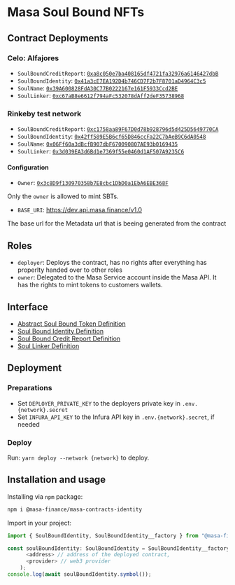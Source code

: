 # Masa Soul Bound NFTs

## Contract Deployments

### Celo: Alfajores

- `SoulBoundCreditReport`: [`0xa8c050e7ba408165df4721fa32976a6146427dbB`](https://alfajores-blockscout.celo-testnet.org/address/0xa8c050e7ba408165df4721fa32976a6146427dbB/transactions)
- `SoulBoundIdentity`: [`0x41a3cE7EA192D4b746CD7F2b7F8701aD4964C3c5`](https://alfajores-blockscout.celo-testnet.org/address/0x41a3cE7EA192D4b746CD7F2b7F8701aD4964C3c5/transactions)
- `SoulName`: [`0x39A600828FdA30C77B0222167e161F5933Ccd2BE`](https://alfajores-blockscout.celo-testnet.org/address/0x39A600828FdA30C77B0222167e161F5933Ccd2BE/transactions)
- `SoulLinker`: [`0xc67aB8e6612f794aFc532078dAff2deF35738968`](https://alfajores-blockscout.celo-testnet.org/address/0xc67aB8e6612f794aFc532078dAff2deF35738968/transactions)

### Rinkeby test network

- `SoulBoundCreditReport`: [`0xc1758aa89F67D0d78b928796d5d425D5649770CA`](https://rinkeby.etherscan.io/address/0xc1758aa89F67D0d78b928796d5d425D5649770CA)
- `SoulBoundIdentity`: [`0x42ff589E5B6cf65D846ccFa22C7bAeB9C6dA0548`](https://rinkeby.etherscan.io/address/0x42ff589E5B6cf65D846ccFa22C7bAeB9C6dA0548)
- `SoulName`: [`0x06Ff60a3dBcfB907dbF670090807AE93b0169435`](https://rinkeby.etherscan.io/address/0x06Ff60a3dBcfB907dbF670090807AE93b0169435)
- `SoulLinker`: [`0x3d039EA3d6Bd1e7369f55e0460d1AF507A9235C6`](https://rinkeby.etherscan.io/address/0x3d039EA3d6Bd1e7369f55e0460d1AF507A9235C6)

#### Configuration

- `Owner`: [`0x3c8D9f130970358b7E8cbc1DbD0a1EbA6EBE368F`](https://alfajores-blockscout.celo-testnet.org/address/0x3c8D9f130970358b7E8cbc1DbD0a1EbA6EBE368F/transactions)

Only the `owner` is allowed to mint SBTs.

- `BASE_URI`: https://dev.api.masa.finance/v1.0

The base url for the Metadata url that is beeing generated from the contract

## Roles

- `deployer`: Deploys the contract, has no rights after everything has properlty handed over to other roles
- `owner`: Delegated to the Masa Service account inside the Masa API. It has the rights to mint tokens to customers
  wallets.

## Interface

- [Abstract Soul Bound Token Definition](docs/SoulBoundToken.md)
- [Soul Bound Identity Definition](docs/SoulBoundIdentity.md)
- [Soul Bound Credit Report Definition](docs/SoulBoundCreditReport.md)
- [Soul Linker Definition](docs/SoulLinker.md)

## Deployment

### Preparations

* Set `DEPLOYER_PRIVATE_KEY` to the deployers private key in `.env.{network}.secret`
* Set `INFURA_API_KEY` to the Infura API key in `.env.{network}.secret`, if needed

### Deploy

Run: `yarn deploy --network {network}` to deploy.

## Installation and usage

Installing via `npm` package:

```bash
npm i @masa-finance/masa-contracts-identity
```

Import in your project:

```typescript
import { SoulBoundIdentity, SoulBoundIdentity__factory } from "@masa-finance/masa-contracts-identity";

const soulBoundIdentity: SoulBoundIdentity = SoulBoundIdentity__factory.connect(
      <address> // address of the deployed contract,
      <provider> // web3 provider
    );
console.log(await soulBoundIdentity.symbol());
```
